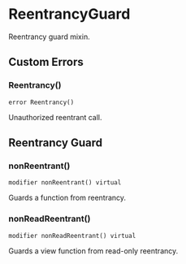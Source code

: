 # ReentrancyGuard

Reentrancy guard mixin.






<!-- customintro:start --><!-- customintro:end -->

## Custom Errors

### Reentrancy()

```solidity
error Reentrancy()
```

Unauthorized reentrant call.

## Reentrancy Guard

### nonReentrant()

```solidity
modifier nonReentrant() virtual
```

Guards a function from reentrancy.

### nonReadReentrant()

```solidity
modifier nonReadReentrant() virtual
```

Guards a view function from read-only reentrancy.